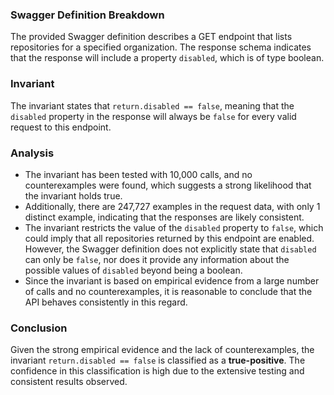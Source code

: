 ### Swagger Definition Breakdown
The provided Swagger definition describes a GET endpoint that lists repositories for a specified organization. The response schema indicates that the response will include a property `disabled`, which is of type boolean. 

### Invariant
The invariant states that `return.disabled == false`, meaning that the `disabled` property in the response will always be `false` for every valid request to this endpoint.

### Analysis
- The invariant has been tested with 10,000 calls, and no counterexamples were found, which suggests a strong likelihood that the invariant holds true.
- Additionally, there are 247,727 examples in the request data, with only 1 distinct example, indicating that the responses are likely consistent.
- The invariant restricts the value of the `disabled` property to `false`, which could imply that all repositories returned by this endpoint are enabled. However, the Swagger definition does not explicitly state that `disabled` can only be `false`, nor does it provide any information about the possible values of `disabled` beyond being a boolean.
- Since the invariant is based on empirical evidence from a large number of calls and no counterexamples, it is reasonable to conclude that the API behaves consistently in this regard.

### Conclusion
Given the strong empirical evidence and the lack of counterexamples, the invariant `return.disabled == false` is classified as a **true-positive**. The confidence in this classification is high due to the extensive testing and consistent results observed.
